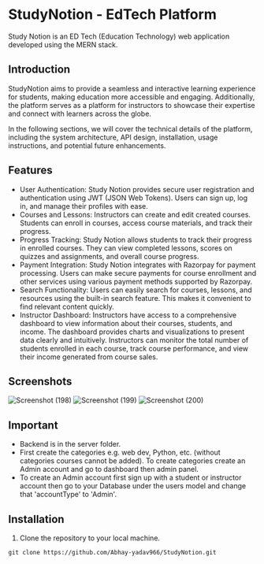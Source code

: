 # StudyNotion - EdTech Platform
Study Notion is an ED Tech (Education Technology) web application developed using the MERN stack.
## Introduction
StudyNotion aims to provide a seamless and interactive learning experience for students, making education more accessible and engaging. Additionally, the platform serves as a platform for instructors to showcase their expertise and connect with learners across the globe.

In the following sections, we will cover the technical details of the platform, including the system architecture, API design, installation, usage instructions, and potential future enhancements.
## Features
- User Authentication: Study Notion provides secure user registration and authentication using JWT (JSON Web Tokens). Users can sign up, log in, and manage their profiles with ease.
- Courses and Lessons: Instructors can create and edit created courses. Students can enroll in courses, access course materials, and track their progress.
- Progress Tracking: Study Notion allows students to track their progress in enrolled courses. They can view completed lessons, scores on quizzes and assignments, and overall course progress.
- Payment Integration: Study Notion integrates with Razorpay for payment processing. Users can make secure payments for course enrollment and other services using various payment methods supported by Razorpay.
- Search Functionality: Users can easily search for courses, lessons, and resources using the built-in search feature. This makes it convenient to find relevant content quickly.
- Instructor Dashboard: Instructors have access to a comprehensive dashboard to view information about their courses, students, and income. The dashboard provides charts and visualizations to present data clearly and intuitively. Instructors can monitor the total number of students enrolled in each course, track course performance, and view their income generated from course sales.
## Screenshots
![Screenshot (198)](https://github.com/Abhay-yadav966/StudyNotion/assets/115336330/6db49b68-8323-4f06-9366-98dfac4f932b)
![Screenshot (199)](https://github.com/Abhay-yadav966/StudyNotion/assets/115336330/f79c9653-1c7d-40d3-bb03-0aed4cbd9b51)
![Screenshot (200)](https://github.com/Abhay-yadav966/StudyNotion/assets/115336330/8d65e7a3-94ee-45c8-b28f-d493729a320f)
## Important
- Backend is in the server folder.
- First create the categories e.g. web dev, Python, etc. (without categories courses cannot be added). To create categories create an Admin account and go to dashboard then admin panel.
- To create an Admin account first sign up with a student or instructor account then go to your Database under the users model and change that 'accountType' to 'Admin'.
## Installation
1. Clone the repository to your local machine.
```
git clone https://github.com/Abhay-yadav966/StudyNotion.git
```
